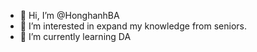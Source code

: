 - 👋 Hi, I’m @HonghanhBA
- 👀 I’m interested in expand my knowledge from seniors. 
- 🌱 I’m currently learning DA

<!---
HonghanhBA/HonghanhBA is a ✨ special ✨ repository because its `README.md` (this file) appears on your GitHub profile.
You can click the Preview link to take a look at your changes.
--->
